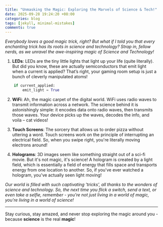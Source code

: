 ```yaml
---
title: "Unmasking the Magic: Exploring the Marvels of Science & Tech!"
date: 2025-09-28 19:24:20 +08:00
categories: blog
tags: [jekyll, minimal-mistakes]
comments: true
---
```


*Everybody loves a good magic trick, right? But what if I told you that every enchanting trick has its roots in science and technology? Strap in, fellow nerds, as we unravel the awe-inspiring magic of Science and Technology!*

1. **LEDs**: LEDs are the tiny little lights that light up your life (quite literally). But did you know, these are actually semiconductors that emit light when a current is applied? That’s right, your gaming room setup is just a bunch of cleverly manipulated atoms!
```python
    if current_applied:
        emit_light = True
```

2. **WiFi**: Ah, the magic carpet of the digital world. WiFi uses radio waves to transmit information across a network. The science behind it is astonishingly simple: it encodes data onto radio waves, then transmits those waves. Your device picks up the waves, decodes the info, and voila – cat videos!
   
3. **Touch Screens**: The sorcery that allows us to order pizza without uttering a word. Touch screens work on the principle of interrupting an electrical field. So, when you swipe right, you're literally moving electrons around!

4. **Holograms**: 3D images seem like something straight out of a sci-fi movie. But it's not magic, it's science! A hologram is created by a light field, which is essentially a field of energy that fills space and transports energy from one location to another. So, if you've ever watched a hologram, you've actually seen light moving!

*Our world is filled with such captivating 'tricks', all thanks to the wonders of science and technology. So, the next time you flick a switch, send a text, or even take a selfie, remember - you're not just living in a world of magic, you're living in a world of science!*

---
Stay curious, stay amazed, and never stop exploring the magic around you - because **science** is the real **magic**!
